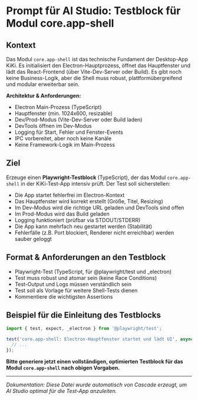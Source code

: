# Prompt für AI Studio: Testblock für Modul core.app-shell

## Kontext
Das Modul `core.app-shell` ist das technische Fundament der Desktop-App KiKi. Es initialisiert den Electron-Hauptprozess, öffnet das Hauptfenster und lädt das React-Frontend (über Vite-Dev-Server oder Build). Es gibt noch keine Business-Logik, aber die Shell muss robust, plattformübergreifend und modular erweiterbar sein.

**Architektur & Anforderungen:**
- Electron Main-Prozess (TypeScript)
- Hauptfenster (min. 1024x600, resizable)
- Dev/Prod-Modus (Vite-Dev-Server oder Build laden)
- DevTools öffnen im Dev-Modus
- Logging für Start, Fehler und Fenster-Events
- IPC vorbereitet, aber noch keine Kanäle
- Keine Framework-Logik im Main-Prozess

## Ziel
Erzeuge einen **Playwright-Testblock** (TypeScript), der das Modul `core.app-shell` in der KiKi-Test-App intensiv prüft. Der Test soll sicherstellen:
- Die App startet fehlerfrei im Electron-Kontext
- Das Hauptfenster wird korrekt erstellt (Größe, Titel, Resizing)
- Im Dev-Modus wird die richtige URL geladen und DevTools sind offen
- Im Prod-Modus wird das Build geladen
- Logging funktioniert (prüfbar via STDOUT/STDERR)
- Die App kann mehrfach neu gestartet werden (Stabilität)
- Fehlerfälle (z.B. Port blockiert, Renderer nicht erreichbar) werden sauber geloggt

## Format & Anforderungen an den Testblock
- Playwright-Test (TypeScript, für @playwright/test und _electron)
- Test muss robust und atomar sein (keine Race Conditions)
- Test-Output und Logs müssen verständlich sein
- Test soll als Vorlage für weitere Shell-Tests dienen
- Kommentiere die wichtigsten Assertions

## Beispiel für die Einleitung des Testblocks
```typescript
import { test, expect, _electron } from '@playwright/test';

test('core.app-shell: Electron-Hauptfenster startet und lädt UI', async () => {
  // ...
});
```

**Bitte generiere jetzt einen vollständigen, optimierten Testblock für das Modul `core.app-shell` nach obigen Vorgaben.**

---

_Dokumentation: Diese Datei wurde automatisch von Cascade erzeugt, um AI Studio optimal für die Test-App anzuleiten._
